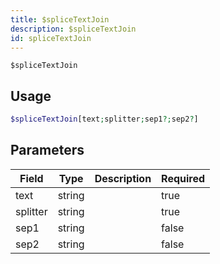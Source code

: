 ```yaml
---
title: $spliceTextJoin
description: $spliceTextJoin
id: spliceTextJoin
---
```


`$spliceTextJoin`

## Usage

```php
$spliceTextJoin[text;splitter;sep1?;sep2?]
```

## Parameters

| Field    | Type   | Description | Required |
|----------|--------|-------------|----------|
| text     | string |             | true     |
| splitter | string |             | true     |
| sep1     | string |             | false    |
| sep2     | string |             | false    |
